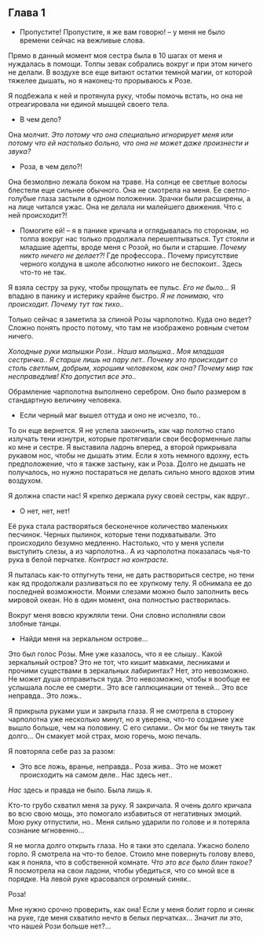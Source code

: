 ## Глава 1

- Пропустите! Пропустите, я же вам говорю! – у меня не было времени сейчас на вежливые слова.

Прямо в данный момент моя сестра была в 10 шагах от меня и нуждалась в помощи. Толпы зевак собрались вокруг и при этом
ничего не делали. В воздухе все еще витают остатки темной магии, от которой тяжелее дышать, но я наконец-то прорываюсь к
Розе.

Я подбежала к ней и протянула руку, чтобы помочь встать, но она не отреагировала ни единой мышцей своего тела.

* В чем дело?

Она молчит. _Это потому что она специально игнорирует меня или потому что ей настолько больно, что она не может даже
произнести и звука?_

* Роза, в чем дело?!

Она безмолвно лежала боком на траве. На солнце ее светлые волосы блестели еще сильнее обычного. Она не смотрела на меня.
Ее светло-голубые глаза застыли в одном положении. Зрачки были расширены, а на лице читался ужас. Она не делала ни
малейшего движения. Что с ней происходит?!

- Помогите ей! – я в панике кричала и оглядывалась по сторонам, но толпа вокруг
  нас только продолжала перешептываться. Тут стояли и младшие адепты, вроде меня с Розой, но были и старшие. _Почему
  никто ничего не делает?!_ Где профессора.. Почему присутствие черного колдуна в школе абсолютно никого не беспокоит..
  Здесь что-то не так.

Я взяла сестру за руку, чтобы прощупать ее пульс. _Его не было…_ Я впадаю в панику и истерику крайне быстро. _Я не
понимаю, что происходит. Почему тут так тихо.._

Только сейчас я заметила за спиной Розы чарполотно. Куда оно ведет? Сложно понять просто потому, что там не изображено
ровным счетом ничего.

_Холодные руки малышки Рози.. Наша малышка.. Моя младшая сестричка.. Я старше лишь на пару лет.. Почему это происходит
со столь светлым, добрым, хорошим человеком, как она? Почему мир так несправедлив! Кто допустил все это.._

Обрамление чарполотна выполнено серебром. Оно было размером в стандартную величину человека.

* Если черный маг вышел оттуда и оно не исчезло, то..

То он еще вернется. Я не успела закончить, как чар полотно стало излучать тени изнутри, которые протягивали свои
бесформенные лапы ко мне и сестре. Я выставила ладонь вперед, а второй прикрывала рукавом нос, чтобы не дышать этим.
Если я хоть немного вдохну, есть предположение, что я также застыну, как и Роза. Долго не дышать не получалось, но нужно
постараться не делать сильно много вдохов этим воздухом.

Я должна спасти нас! Я крепко держала руку своей сестры, как вдруг..

- О нет, нет, нет!

Её рука стала растворяться бесконечное количество маленьких песчинок. Черных пылинок, которые тени подхватывали. Это
происходило безумно медленно. Настолько, что у меня успели выступить слезы, а из чарполотна.. А из чарполотна показалась
чья-то рука в белой перчатке. _Контраст на контрасте._

Я пыталась как-то отпугнуть тени, не дать раствориться сестре, но тени как яд продолжали разливаться по ее хрупкому
телу. Я обнимала ее до последней возможности. Моими слезами можно было заполнить весь мировой океан. Но в один момент,
она полностью растворилась.

Вокруг меня вовсю кружляли тени. Они словно исполняли свои злобные танцы.

- Найди меня на зеркальном острове…

Это был голос Розы. Мне уже казалось, что я ее слышу.. Какой зеркальный остров? Это не тот, что кишит мавками, лесниками
и прочими существами в зеркальных лабиринтах? Нет, это невозможно. Не может душа отправиться туда. Это невозможно, чтобы
я вообще ее услышала после ее смерти.. Это все галлюцинации от теней… Это все неправда.. Это ложь..

Я прикрыла руками уши и закрыла глаза. Я не смотрела в сторону чарполотна уже несколько минут, но я уверена, что-то
создание уже вышло больше, чем на половину. С его силами.. Он мог бы не тянуть так долго… Он смакует мой страх, мою
горечь, мою печаль.

Я повторяла себе раз за разом:

* Это все ложь, вранье, неправда.. Роза жива.. Это не может происходить на самом деле.. Нас здесь нет..

_Нас_ здесь и правда не было. Была лишь я.

Кто-то грубо схватил меня за руку. Я закричала. Я очень долго кричала во всю свою мощь, это помогало избавиться от
негативных эмоций. Мою руку отпустили, но.. Меня сильно ударили по голове и я потеряла сознание мгновенно…

Я не могла долго открыть глаза. Но я таки это сделала. Ужасно болело горло. Я смотрела на что-то белое. Стоило мне
повернуть голову влево, как я поняла, что в собственной комнате. _Что это все было блин такое?_ Я посмотрела на свои
ладони, чтобы убедиться, что со мной все в порядке. На левой руке красовался огромный синяк..

Роза!

Мне нужно срочно проверить, как она! Если у меня болит горло и синяк на руке, где меня схватило нечто в белых перчатках…
Значит ли это, что нашей Рози больше нет?...

